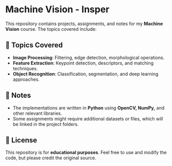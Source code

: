 # Machine Vision - Insper

This repository contains projects, assignments, and notes for my **Machine Vision** course. The topics covered include:  

## 📌 Topics Covered  

- **Image Processing**: Filtering, edge detection, morphological operations.  
- **Feature Extraction**: Keypoint detection, descriptors, and matching techniques.  
- **Object Recognition**: Classification, segmentation, and deep learning approaches.  

## 📝 Notes  

- The implementations are written in **Python** using **OpenCV, NumPy,** and other relevant libraries.  
- Some assignments might require additional datasets or files, which will be linked in the project folders.  

## 📜 License  

This repository is for **educational purposes**. Feel free to use and modify the code, but please credit the original source.  

